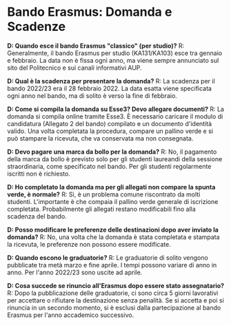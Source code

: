# Bando Erasmus: Domanda e Scadenze

**D: Quando esce il bando Erasmus "classico" (per studio)?**
R: Generalmente, il bando Erasmus per studio (KA131/KA103) esce tra gennaio e febbraio. La data non è fissa ogni anno, ma viene sempre annunciato sul sito del Politecnico e sui canali informativi AUP.

**D: Qual è la scadenza per presentare la domanda?**
R: La scadenza per il bando 2022/23 era il 28 febbraio 2022. La data esatta viene specificata ogni anno nel bando, ma di solito è verso la fine di febbraio.

**D: Come si compila la domanda su Esse3? Devo allegare documenti?**
R: La domanda si compila online tramite Esse3. È necessario caricare il modulo di candidatura (Allegato 2 del bando) compilato e un documento d'identità valido. Una volta completata la procedura, compare un pallino verde e si può stampare la ricevuta, che va conservata ma non consegnata.

**D: Devo pagare una marca da bollo per la domanda?**
R: No, il pagamento della marca da bollo è previsto solo per gli studenti laureandi della sessione straordinaria, come specificato nel bando. Per gli studenti regolarmente iscritti non è richiesto.

**D: Ho completato la domanda ma per gli allegati non compare la spunta verde, è normale?**
R: Sì, è un problema comune riscontrato da molti studenti. L'importante è che compaia il pallino verde generale di iscrizione completata. Probabilmente gli allegati restano modificabili fino alla scadenza del bando.

**D: Posso modificare le preferenze delle destinazioni dopo aver inviato la domanda?**
R: No, una volta che la domanda è stata completata e stampata la ricevuta, le preferenze non possono essere modificate.

**D: Quando escono le graduatorie?**
R: Le graduatorie di solito vengono pubblicate tra metà marzo e fine aprile. I tempi possono variare di anno in anno. Per l'anno 2022/23 sono uscite ad aprile.

**D: Cosa succede se rinuncio all'Erasmus dopo essere stato assegnatario?**
R: Dopo la pubblicazione delle graduatorie, ci sono circa 5 giorni lavorativi per accettare o rifiutare la destinazione senza penalità. Se si accetta e poi si rinuncia in un secondo momento, si è esclusi dalla partecipazione al bando Erasmus per l'anno accademico successivo.
